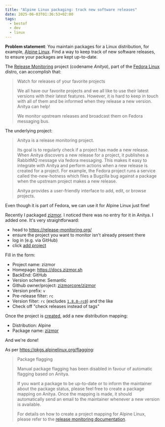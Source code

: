 ```yaml
---
title: "Alpine Linux packaging: track new software releases"
date: 2025-06-03T01:36:53+02:00
tags:
  - bestof
  - dev
  - linux
---
```


**Problem statement**: You maintain packages for a Linux distribution, for
example, [Alpine Linux](https://www.alpinelinux.org/). Find a way to keep track
of new software releases, to ensure your packages are kept up-to-date.

The [Release Monitoring](https://release-monitoring.org/) project (codename
_Anitya_), part of the [Fedora Linux](https://www.fedoraproject.org/) distro,
can accomplish that:

> Watch for releases of your favorite projects
>
> We all have our favorite projects and we all like to use their latest versions
> with their latest features. However, it is hard to keep in touch with all of
> them and be informed when they release a new version. Anitya can help!
>
> We monitor upstream releases and broadcast them on Fedora messaging bus.

The underlying project:

> Anitya is a release monitoring project.
>
> Its goal is to regularly check if a project has made a new release. When
> Anitya discovers a new release for a project, it publishes a RabbitMQ message
> via fedora messaging. This makes it easy to integrate with Anitya and perform
> actions when a new release is created for a project. For example, the Fedora
> project runs a service called the-new-hotness which files a Bugzilla bug
> against a package when the upstream project makes a new release.
>
> Anitya provides a user-friendly interface to add, edit, or browse projects.

Even though it is part of Fedora, we can use it for Alpine Linux just fine!

Recently I packaged [zizmor](https://github.com/zizmorcore/zizmor/issues/780). I
noticed there was no entry for it in Anitya. I added one. It's very
straightforward:

- head to https://release-monitoring.org/
- ensure the project you want to monitor isn't already present there
- log in (e.g. via GitHub)
- click [add project](https://release-monitoring.org/project/new)

Fill in the form:

- Project name: zizmor
- Homepage: https://docs.zizmor.sh
- BackEnd: GitHub
- Version scheme: Semantic
- Github owner/project: [zizmorcore/zizmor](https://github.com/zizmorcore/zizmor)
- Version prefix: `v`
- Pre-release filter: `rc`
- Version filter: `rc` (excludes [`1.8.0-rc0`](https://github.com/zizmorcore/zizmor/releases/tag/v1.8.0-rc0)) and the like
- Check off "check releases instead of tags"

Once the project is [created](https://release-monitoring.org/project/378497/),
add a new distribution mapping:

- Distribution: Alpine
- Package name: [zizmor](https://pkgs.alpinelinux.org/package/edge/testing/x86_64/zizmor)

And we're done!

As per https://pkgs.alpinelinux.org/flagging:

> Package flagging
>
> Manual package flagging has been disabled in favour of automatic flagging
> based on Anitya.
>
> If you want a package to be up-to-date or to inform the maintainer about the
> package status, please feel free to create a package mapping on Anitya. Once
> the mapping is made, it should automatically send an email to the maintainer
> whenever a new version is available.
>
> For details on how to create a project mapping for Alpine Linux, please refer
> to the [release monitoring
> documentation](https://release-monitoring.org/static/docs/user-guide.html).
